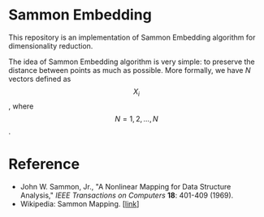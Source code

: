 # Sammon Embedding

This repository is an implementation of Sammon Embedding algorithm for dimensionality reduction.

The idea of Sammon Embedding algorithm is very simple: to preserve the distance between points as much as possible. More formally, we have *N* vectors defined as $$X_i$$, where $$N = 1, 2, ..., N$$.

# Reference

* John W. Sammon, Jr., "A Nonlinear Mapping for Data Structure Analysis," _IEEE Transactions on Computers_ __18__: 401-409 (1969).
* Wikipedia: Sammon Mapping. \[[link](https://en.wikipedia.org/wiki/Sammon_mapping)\]